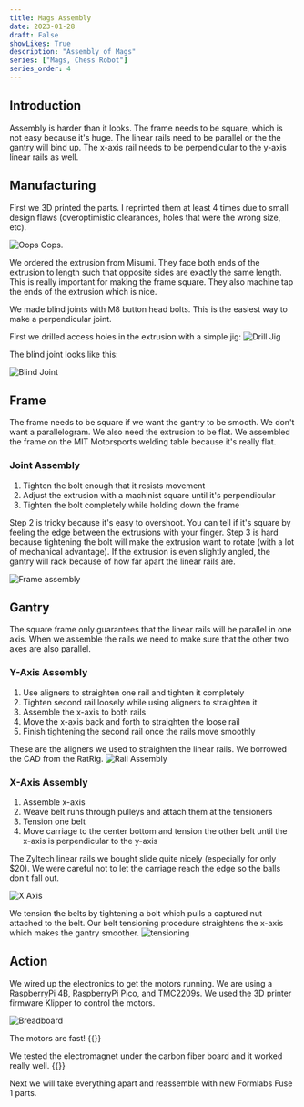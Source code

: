 ```yaml
---
title: Mags Assembly
date: 2023-01-28
draft: False
showLikes: True
description: "Assembly of Mags"
series: ["Mags, Chess Robot"]
series_order: 4
---
```


## Introduction

Assembly is harder than it looks. The frame needs to be square, which is not easy because it's huge. The linear rails need to be parallel or the the gantry will bind up. The x-axis rail needs to be perpendicular to the y-axis linear rails as well.

## Manufacturing

First we 3D printed the parts. I reprinted them at least 4 times due to small design flaws (overoptimistic clearances, holes that were the wrong size, etc). 

![Oops](images/oops.jpg)
Oops.

We ordered the extrusion from Misumi. They face both ends of the extrusion to length such that opposite sides are exactly the same length. This is really important for making the frame square. They also machine tap the ends of the extrusion which is nice. 

We made blind joints with M8 button head bolts. This is the easiest way to make a perpendicular joint.

First we drilled access holes in the extrusion with a simple jig:
![Drill Jig](images/drill_jig.jpg)

The blind joint looks like this:

![Blind Joint](images/blind_joint.jpg)

## Frame

The frame needs to be square if we want the gantry to be smooth. We don't want a parallelogram. We also need the extrusion to be flat. We assembled the frame on the MIT Motorsports welding table because it's really flat. 

### Joint Assembly
1. Tighten the bolt enough that it resists movement
2. Adjust the extrusion with a machinist square until it's perpendicular
3. Tighten the bolt completely while holding down the frame

Step 2 is tricky because it's easy to overshoot. You can tell if it's square by feeling the edge between the extrusions with your finger. Step 3 is hard because tightening the bolt will make the extrusion want to rotate (with a lot of mechanical advantage). If the extrusion is even slightly angled, the gantry will rack because of how far apart the linear rails are.

![Frame assembly](images/frame_assembly.jpg)

## Gantry

The square frame only guarantees that the linear rails will be parallel in one axis. When we assemble the rails we need to make sure that the other two axes are also parallel. 

### Y-Axis Assembly
1. Use aligners to straighten one rail and tighten it completely
2. Tighten second rail loosely while using aligners to straighten it
3. Assemble the x-axis to both rails
4. Move the x-axis back and forth to straighten the loose rail
5. Finish tightening the second rail once the rails move smoothly

These are the aligners we used to straighten the linear rails. We borrowed the CAD from the RatRig.
![Rail Assembly](images/rail_assembly.jpg)

### X-Axis Assembly
1. Assemble x-axis
2. Weave belt runs through pulleys and attach them at the tensioners
3. Tension one belt
4. Move carriage to the center bottom and tension the other belt until the x-axis is perpendicular to the y-axis


The Zyltech linear rails we bought slide quite nicely (especially for only $20). We were careful not to let the carriage reach the edge so the balls don't fall out.

![X Axis](images/xaxis_rail.gif)

We tension the belts by tightening a bolt which pulls a captured nut attached to the belt. Our belt tensioning procedure straightens the x-axis which makes the gantry smoother. 
![tensioning](images/tensioning.png)

## Action

We wired up the electronics to get the motors running. We are using a RaspberryPi 4B, RaspberryPi Pico, and TMC2209s. We used the 3D printer firmware Klipper to control the motors.

![Breadboard](images/breadboard.jpg)

The motors are fast!
{{<youtube V1EFO8Y7cPw>}}

We tested the electromagnet under the carbon fiber board and it worked really well. 
{{<youtube uqxEVlV_M6c>}}

Next we will take everything apart and reassemble with new Formlabs Fuse 1 parts.